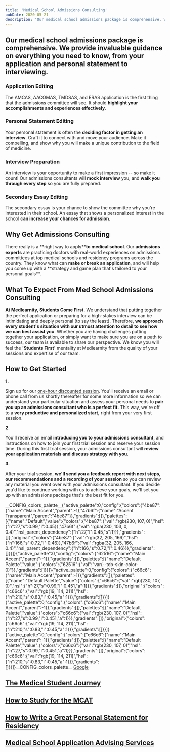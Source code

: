 ```yaml
---
title: 'Medical School Admissions Consulting'
pubDate: 2020-05-21
description: 'Our medical school admissions package is comprehensive. We provide invaluable guidance on everything you need to know, from your application and personal s.'
---
```


## Our medical school admissions package is comprehensive. We provide invaluable guidance on everything you need to know, from your application and personal statement to interviewing.

### Application Editing

The AMCAS, AACOMAS, TMDSAS, and ERAS application is the first thing that the admissions committee will see. It should **highlight your accomplishments and experiences effectively**.

### Personal Statement Editing

Your personal statement is often the **deciding factor in getting an interview**. Craft it to connect with and move your audience. Make it compelling, and show why you will make a unique contribution to the field of medicine.

### Interview Preparation

An interview is your opportunity to make a first impression -- so make it count! Our admissions consultants will **mock interview** you, and **walk you through every step** so you are fully prepared.

### Secondary Essay Editing

The secondary essay is your chance to show the committee why you're interested in their school. An essay that shows a personalized interest in the school **can increase your chances for admission**.

## Why Get Admissions Consulting

There really is a **right way to apply\*\***to medical school**. Our **admissions experts** are practicing doctors with real-world experiences on admissions committees at top medical schools and residency programs across the country. They know what can **make or break an application**, and will help you come up with a **strategy and game plan that's tailored to your personal goals\*\*.

## What To Expect From Med School Admissions Consulting

**At Medlearnity, Students Come First.** We understand that putting together the perfect application or preparing for a high-stakes interview can be intimidating and deeply personal (to say the least). Therefore, **we approach every student's situation with our utmost attention to detail to see how we can best assist you**. Whether you are having challenges putting together your application, or simply want to make sure you are on a path to success, our team is available to share our perspective. We know you will feel the **'Students First'** mentality at Medlearnity from the quality of your sessions and expertise of our team.

## How to Get Started

**1.**

Sign up for our [one-hour discounted session](/purchase-discounted-session/). You'll receive an email or phone call from us shortly thereafter for some more information so we can understand your particular situation and assess your personal needs to **pair you up an admissions consultant who is a perfect fit.** This way, we're off to a **very productive and personalized start,** right from your very first session.

**2.**

You'll receive an email **introducing you to your admissions consultant**, and instructions on how to join your first trial session and reserve your session time. During this first trial session, your admissions consultant will **review your application materials and discuss strategy with you**.

**3.**

After your trial session, **we'll send you a feedback report with next steps, our recommendations and a recording of your session** so you can review any material you went over with your admissions consultant. If you decide you'd like to continue working with us to achieve your goals, we'll set you up with an admissions package that's the best fit for you.

\_\_CONFIG_colors_palette\_\_{"active_palette":0,"config":{"colors":{"4be87":{"name":"Main Accent","parent":-1},"47b6f":{"name":"Accent Transparent","parent":"4be87"}},"gradients":\[\]},"palettes":\[{"name":"Default","value":{"colors":{"4be87":{"val":"rgb(230, 107, 0)","hsl":{"h":27,"s":0.99,"l":0.45}},"47b6f":{"val":"rgba(230, 103, 0, 0.4)","hsl_parent_dependency":{"h":27,"l":0.45,"s":1}}},"gradients":\[\]},"original":{"colors":{"4be87":{"val":"rgb(32, 205, 166)","hsl":{"h":166,"s":0.72,"l":0.46}},"47b6f":{"val":"rgba(32, 205, 166, 0.4)","hsl_parent_dependency":{"h":166,"s":0.72,"l":0.46}}},"gradients":\[\]}}\]}{"active_palette":0,"config":{"colors":{"62516":{"name":"Main Accent","parent":-1}},"gradients":\[\]},"palettes":\[{"name":"Default Palette","value":{"colors":{"62516":{"val":"var(--tcb-skin-color-0)"}},"gradients":\[\]}}\]}{"active_palette":0,"config":{"colors":{"c66c6":{"name":"Main Accent","parent":-1}},"gradients":\[\]},"palettes":\[{"name":"Default Palette","value":{"colors":{"c66c6":{"val":"rgb(230, 107, 0)","hsl":{"h":27,"s":0.99,"l":0.451,"a":1}}},"gradients":\[\]},"original":{"colors":{"c66c6":{"val":"rgb(19, 114, 211)","hsl":{"h":210,"s":0.83,"l":0.45,"a":1}}},"gradients":\[\]}}\]}{"active_palette":0,"config":{"colors":{"c66c6":{"name":"Main Accent","parent":-1}},"gradients":\[\]},"palettes":\[{"name":"Default Palette","value":{"colors":{"c66c6":{"val":"rgb(230, 107, 0)","hsl":{"h":27,"s":0.99,"l":0.451,"a":1}}},"gradients":\[\]},"original":{"colors":{"c66c6":{"val":"rgb(19, 114, 211)","hsl":{"h":210,"s":0.83,"l":0.45,"a":1}}},"gradients":\[\]}}\]}{"active_palette":0,"config":{"colors":{"c66c6":{"name":"Main Accent","parent":-1}},"gradients":\[\]},"palettes":\[{"name":"Default Palette","value":{"colors":{"c66c6":{"val":"rgb(230, 107, 0)","hsl":{"h":27,"s":0.99,"l":0.451,"a":1}}},"gradients":\[\]},"original":{"colors":{"c66c6":{"val":"rgb(19, 114, 211)","hsl":{"h":210,"s":0.83,"l":0.45,"a":1}}},"gradients":\[\]}}\]}\_\_CONFIG_colors_palette\_\_ [Google](https://www.google.com/search?sxsrf=ALeKk02Np3zuLpVvWHuLh8YQxCysUEKy4Q%3A1588046050926&ei=4qinXouTOPGzytMPwPe00Ag&q=medlearnity+google+reviews&oq=medlearnity+google+reviews&gs_lcp=CgZwc3ktYWIQAzIECCMQJ1CEKljpMWCBM2gAcAB4AIABXIgBtAaSAQIxMJgBAKABAaoBB2d3cy13aXo&sclient=psy-ab&ved=0ahUKEwiLjILGnIrpAhXxmXIEHcA7DYoQ4dUDCAw&uact=5#lrd=0x89c25981baf77257:0xf372ef78c42cfd0b,1,,,)

## [The Medical Student Journey](https://www.medlearnity.com/medical-student-journey/ 'The Medical Student Journey')

## [How to Study for the MCAT](https://www.medlearnity.com/how-to-study-for-the-mcat/ 'How to Study for the MCAT')

## [How to Write a Great Personal Statement for Residency](https://www.medlearnity.com/how-to-write-a-great-personal-statement-for-residency/ 'How to Write a Great Personal Statement for Residency')

## [Medical School Application Advising Services](https://www.medlearnity.com/medical-school-application-advising-services/ 'Medical School Application Advising Services')
